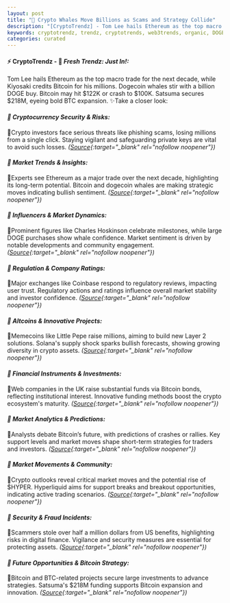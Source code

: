 ```yaml
---
layout: post
title: "🌇 Crypto Whales Move Billions as Scams and Strategy Collide"
description: "[CryptoTrendz] - Tom Lee hails Ethereum as the top macro trade for the next decade, while Kiyosaki credits Bitcoin for his millions. Dogecoin whales stir with a billion DOGE buy. Bitcoin may hit $122K or crash to $100K. Satsuma secures $218M, eyeing bold BTC expansion."
keywords: cryptotrendz, trendz, cryptotrends, web3trends, organic, DOGE, Bitcoin, Pepe, Business, Market, Crypto, SEC, CEO, analyst, BTC
categories: curated
---
```


#### ⚡ CryptoTrendz - 📌 *Fresh Trendz: Just In!:*

Tom Lee hails Ethereum as the top macro trade for the next decade, while Kiyosaki credits Bitcoin for his millions. Dogecoin whales stir with a billion DOGE buy. Bitcoin may hit $122K or crash to $100K. Satsuma secures $218M, eyeing bold BTC expansion. ✨Take a closer look:


#### *🔖  Cryptocurrency Security & Risks:*  

🔹Crypto investors face serious threats like phishing scams, losing millions from a single click. Staying vigilant and safeguarding private keys are vital to avoid such losses. *([Source](https://s.avyag.com/0mp9){:target="_blank" rel="nofollow noopener"})*

#### *🔖  Market Trends & Insights:*  

🔹Experts see Ethereum as a major trade over the next decade, highlighting its long-term potential. Bitcoin and dogecoin whales are making strategic moves indicating bullish sentiment. *([Source](https://s.avyag.com/ukkc){:target="_blank" rel="nofollow noopener"})*

#### *🔖  Influencers & Market Dynamics:*  

🔹Prominent figures like Charles Hoskinson celebrate milestones, while large DOGE purchases show whale confidence. Market sentiment is driven by notable developments and community engagement. *([Source](https://s.avyag.com/bii9){:target="_blank" rel="nofollow noopener"})*

#### *🔖  Regulation & Company Ratings:*  

🔹Major exchanges like Coinbase respond to regulatory reviews, impacting user trust. Regulatory actions and ratings influence overall market stability and investor confidence. *([Source](https://s.avyag.com/5jra){:target="_blank" rel="nofollow noopener"})*

#### *🔖  Altcoins & Innovative Projects:*  

🔹Memecoins like Little Pepe raise millions, aiming to build new Layer 2 solutions. Solana's supply shock sparks bullish forecasts, showing growing diversity in crypto assets. *([Source](https://s.avyag.com/6y9j){:target="_blank" rel="nofollow noopener"})*

#### *🔖  Financial Instruments & Investments:*  

🔹Web companies in the UK raise substantial funds via Bitcoin bonds, reflecting institutional interest. Innovative funding methods boost the crypto ecosystem's maturity. *([Source](https://s.avyag.com/f2b5){:target="_blank" rel="nofollow noopener"})*

#### *🔖  Market Analytics & Predictions:*  

🔹Analysts debate Bitcoin’s future, with predictions of crashes or rallies. Key support levels and market moves shape short-term strategies for traders and investors. *([Source](https://s.avyag.com/1bal){:target="_blank" rel="nofollow noopener"})*

#### *🔖  Market Movements & Community:*  

🔹Crypto outlooks reveal critical market moves and the potential rise of $HYPER. Hyperliquid aims for support breaks and breakout opportunities, indicating active trading scenarios. *([Source](https://s.avyag.com/uovk){:target="_blank" rel="nofollow noopener"})*

#### *🔖  Security & Fraud Incidents:*  

🔹Scammers stole over half a million dollars from US benefits, highlighting risks in digital finance. Vigilance and security measures are essential for protecting assets. *([Source](https://s.avyag.com/d37n){:target="_blank" rel="nofollow noopener"})*

#### *🔖  Future Opportunities & Bitcoin Strategy:*  

🔹Bitcoin and BTC-related projects secure large investments to advance strategies. Satsuma's $218M funding supports Bitcoin expansion and innovation. *([Source](https://s.avyag.com/1mfv){:target="_blank" rel="nofollow noopener"})*